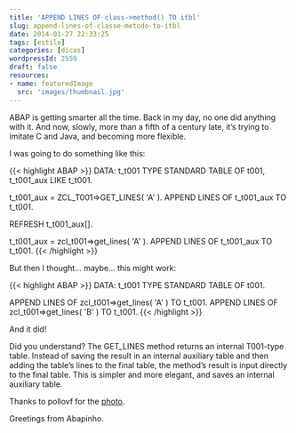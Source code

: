 ```yaml
---
title: 'APPEND LINES OF class->method() TO itbl'
slug: append-lines-of-classe-metodo-to-itbl
date: 2014-01-27 22:33:25
tags: [estilo]
categories: [dicas]
wordpressId: 2559
draft: false
resources:
- name: featuredImage
  src: 'images/thumbnail.jpg'
---
```

ABAP is getting smarter all the time. Back in my day, no one did anything with it. And now, slowly, more than a fifth of a century late, it’s trying to imitate C and Java, and becoming more flexible.

I was going to do something like this:

<!--more-->


{{< highlight ABAP >}}
DATA: t_t001 TYPE STANDARD TABLE OF t001,
            t_t001_aux LIKE t_t001.

t_t001_aux = ZCL_T001=>GET_LINES( 'A' ).
APPEND LINES OF t_t001_aux TO t_t001.

REFRESH t_t001_aux[].

t_t001_aux = zcl_t001=>get_lines( 'A' ).
APPEND LINES OF t_t001_aux TO t_t001.
{{< /highlight >}}

But then I thought… maybe… this might work:


{{< highlight ABAP >}}
DATA: t_t001 TYPE STANDARD TABLE OF t001.

APPEND LINES OF zcl_t001=>get_lines( 'A' ) TO t_t001.
APPEND LINES OF zcl_t001=>get_lines( 'B' ) TO t_t001.
{{< /highlight >}}

And it did!

Did you understand? The GET_LINES method returns an internal T001-type table. Instead of saving the result in an internal auxiliary table and then adding the table’s lines to the final table, the method’s result is input directly to the final table. This is simpler and more elegant, and saves an internal auxiliary table.

Thanks to pollovf for the [photo][1].

Greetings from Abapinho.

   [1]: http://www.flickr.com/photos/30356381@N02/2847638199/
